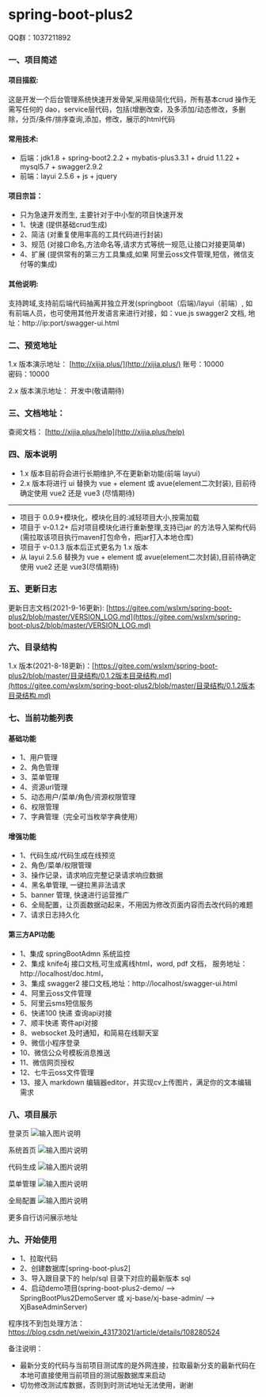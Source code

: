 # spring-boot-plus2

QQ群：1037211892

### 一、项目简述

#### 项目描叙:
这是开发一个后台管理系统快速开发骨架,采用级简化代码，所有基本crud 操作无需写任何的 dao，service层代码，包括(增删改查，及多添加/动态修改，多删除，分页/条件/排序查询,添加，修改，展示的html代码

#### 常用技术:
- 后端：jdk1.8 + spring-boot2.2.2 + mybatis-plus3.3.1 + druid 1.1.22 + mysql5.7 + swagger2.9.2 
- 前端：layui 2.5.6 + js + jquery

#### 项目宗旨：
   - 只为急速开发而生, 主要针对于中小型的项目快速开发
   - 1、快速 (提供基础crud生成)
   - 2、简洁 (对重复使用率高的工具代码进行封装)
   - 3、规范 (对接口命名,方法命名等,请求方式等统一规范,让接口对接更简单)
   - 4、扩展 (提供常有的第三方工具集成,如果 阿里云oss文件管理,短信，微信支付等的集成)

#### 其他说明: 
支持跨域,支持前后端代码抽离并独立开发(springboot（后端)/layui（前端）, 如有前端人员，也可使用其他开发语言来进行对接，如：vue.js
swagger2 文档, 地址：http://ip:port/swagger-ui.html 


### 二、预览地址

1.x 版本演示地址： [http://xijia.plus/](http://xijia.plus/) 
账号：10000  
密码：10000


2.x 版本演示地址： 开发中(敬请期待)

### 三、文档地址：

查阅文档： [http://xijia.plus/help](http://xijia.plus/help) 

### 四、版本说明

- 1.x 版本目前将会进行长期维护,不在更新新功能(前端 layui)
- 2.x 版本将进行 ui 替换为 vue + element 或 avue(element二次封装), 目前待确定使用 vue2 还是 vue3 (尽情期待)

---- 
- 项目于 0.0.9+模块化，模块化目的:减轻项目大小,按需加载
- 项目于 v-0.1.2+ 后对项目模块化进行重新整理,支持已jar 的方法导入架构代码(需拉取该项目执行maven打包命令，把jar打入本地仓库)
- 项目于 v-0.1.3 版本后正式更名为 1.x 版本
- 从 layui 2.5.6 替换为 vue + element 或 avue(element二次封装),目前待确定使用 vue2 还是 vue3(尽情期待)


### 五、更新日志

更新日志文档(2021-9-16更新): [https://gitee.com/wslxm/spring-boot-plus2/blob/master/VERSION_LOG.md](https://gitee.com/wslxm/spring-boot-plus2/blob/master/VERSION_LOG.md) 

### 六、目录结构
1.x 版本(2021-8-18更新)：[https://gitee.com/wslxm/spring-boot-plus2/blob/master/目录结构/0.1.2版本目录结构.md](https://gitee.com/wslxm/spring-boot-plus2/blob/master/目录结构/0.1.2版本目录结构.md) 


### 七、当前功能列表

#### 基础功能 
- 1、用户管理
- 2、角色管理
- 3、菜单管理
- 4、资源url管理
- 5、动态用户/菜单/角色/资源权限管理 
- 6、权限管理
- 7、字典管理（完全可当枚举字典使用）

#### 增强功能
- 1、代码生成/代码生成在线预览   
- 2、角色/菜单/权限管理 
- 3、操作记录，请求响应完整记录请求响应数据
- 4、黑名单管理, 一键拉黑非法请求
- 5、banner 管理, 快速进行运营推广
- 6、全局配置，让页面数据动起来，不用因为修改页面内容而去改代码的难题
- 7、请求日志持久化

#### 第三方API功能
- 1、集成 springBootAdmn 系统监控
- 2、集成 knife4j 接口文档,可生成离线html，word, pdf 文档， 服务地址：http://localhost/doc.html，
- 3、集成 swagger2 接口文档,地址：http://localhost/swagger-ui.html
- 4、阿里云oss文件管理
- 5、阿里云sms短信服务
- 6、快递100 快递 查询api对接
- 7、顺丰快递 寄件api对接
- 8、websocket 及时通知，和简易在线聊天室
- 9、微信小程序登录
- 10、微信公众号模板消息推送
- 11、微信网页授权
- 12、七牛云oss文件管理
- 13、接入 markdown 编辑器editor，并实现cv上传图片，满足你的文本编辑需求


### 八、项目展示

登录页
![输入图片说明](https://images.gitee.com/uploads/images/2021/0925/103734_b430eda8_2208600.png "屏幕截图.png")

系统首页
![输入图片说明](https://images.gitee.com/uploads/images/2021/0925/103758_b62b76fa_2208600.png "屏幕截图.png")

代码生成
![输入图片说明](https://images.gitee.com/uploads/images/2021/0925/103834_ab76402c_2208600.png "屏幕截图.png")

菜单管理
![输入图片说明](https://images.gitee.com/uploads/images/2021/0925/103852_4e742e37_2208600.png "屏幕截图.png")

全局配置
![输入图片说明](https://images.gitee.com/uploads/images/2021/0925/103918_2a04aefb_2208600.png "屏幕截图.png")

更多自行访问展示地址

### 九、开始使用

- 1、拉取代码
- 2、创建数据库[spring-boot-plus2]
- 3、导入跟目录下的 help/sql 目录下对应的最新版本 sql
- 4、启动demo项目(spring-boot-plus2-demo/ --> SpringBootPlus2DemoServer 或  xj-base/xj-base-admin/ -->  XjBaseAdminServer)

程序找不到包处理方法：https://blog.csdn.net/weixin_43173021/article/details/108280524

备注说明：
- 最新分支的代码与当前项目测试库的是外网连接，拉取最新分支的最新代码在本地可直接使用当前项目的测试服数据库来启动
- 切勿修改测试库数据，否则到时测试地址无法使用，谢谢